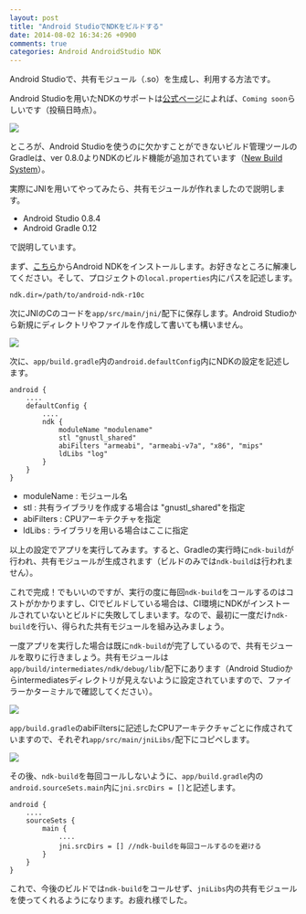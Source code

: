 ```yaml
---
layout: post
title: "Android StudioでNDKをビルドする"
date: 2014-08-02 16:34:26 +0900
comments: true
categories: Android AndroidStudio NDK
---
```


Android Studioで、共有モジュール（.so）を生成し、利用する方法です。

<!--more-->

Android Studioを用いたNDKのサポートは[公式ページ](https://developer.android.com/sdk/installing/studio.html)によれば、`Coming soon`らしいです（投稿日時点）。

![](/images/androidstudio/feature.png)

ところが、Android Studioを使うのに欠かすことができないビルド管理ツールのGradleは、ver 0.8.0よりNDKのビルド機能が追加されています（[New Build System](http://tools.android.com/tech-docs/new-build-system)）。

実際にJNIを用いてやってみたら、共有モジュールが作れましたので説明します。

* Android Studio 0.8.4
* Android Gradle 0.12

で説明しています。

まず、[こちら](https://developer.android.com/tools/sdk/ndk/index.html)からAndroid NDKをインストールします。お好きなところに解凍してください。そして、プロジェクトの`local.properties`内にパスを記述します。

```
ndk.dir=/path/to/android-ndk-r10c
```

次にJNIのCのコードを`app/src/main/jni/`配下に保存します。Android Studioから新規にディレクトリやファイルを作成して書いても構いません。

![](/images/androidstudio/jni-dir.png)

次に、`app/build.gradle`内の`android.defaultConfig`内にNDKの設定を記述します。

```
android {
    ....
    defaultConfig {
        ....
        ndk {
            moduleName "modulename"
            stl "gnustl_shared"
            abiFilters "armeabi", "armeabi-v7a", "x86", "mips"
            ldLibs "log"
        }
    }
}
```

* moduleName : モジュール名
* stl : 共有ライブラリを作成する場合は "gnustl_shared"を指定
* abiFilters : CPUアーキテクチャを指定
* ldLibs : ライブラリを用いる場合はここに指定

以上の設定でアプリを実行してみます。すると、Gradleの実行時に`ndk-build`が行われ、共有モジュールが生成されます（ビルドのみでは`ndk-build`は行われません）。

これで完成！でもいいのですが、実行の度に毎回`ndk-build`をコールするのはコストがかかりますし、CIでビルドしている場合は、CI環境にNDKがインストールされていないとビルドに失敗してしまいます。なので、最初に一度だけ`ndk-build`を行い、得られた共有モジュールを組み込みましょう。

一度アプリを実行した場合は既に`ndk-build`が完了しているので、共有モジュールを取りに行きましょう。共有モジュールは`app/build/intermediates/ndk/debug/lib/`配下にあります（Android Studioからintermediatesディレクトリが見えないように設定されていますので、ファイラーかターミナルで確認してください）。

![](/images/androidstudio/ndk-build-dir.png)


`app/build.gradle`のabiFiltersに記述したCPUアーキテクチャごとに作成されていますので、それぞれ`app/src/main/jniLibs/`配下にコピペします。

![](/images/androidstudio/jnilibs-dir.png)

その後、`ndk-build`を毎回コールしないように、`app/build.gradle`内の`android.sourceSets.main`内に`jni.srcDirs = []`と記述します。

```
android {
    ....
    sourceSets {
        main {
        	....
            jni.srcDirs = [] //ndk-buildを毎回コールするのを避ける
        }
    }
}
```

これで、今後のビルドでは`ndk-build`をコールせず、`jniLibs`内の共有モジュールを使ってくれるようになります。お疲れ様でした。
